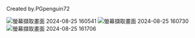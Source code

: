 Created by.PGpenguin72

![螢幕擷取畫面 2024-08-25 160541](https://github.com/user-attachments/assets/7401b807-b11f-4842-aef1-fc9e962859fa)
![螢幕擷取畫面 2024-08-25 160730](https://github.com/user-attachments/assets/1621ff65-1f67-4a6d-96f4-4fb06b5f03d2)
![螢幕擷取畫面 2024-08-25 161706](https://github.com/user-attachments/assets/47bdeeb8-256b-4cb6-a04e-d8cc3a41294f)
